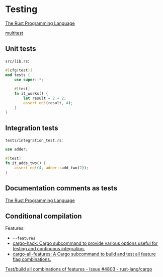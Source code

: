 # Testing
[The Rust Programming Language](https://doc.rust-lang.org/book/ch11-00-testing.html)

[multitest](https://github.com/dzamlo/multitest/)

## Unit tests
`src/lib.rs`:
```rust
#[cfg(test)]
mod tests {
    use super::*;
    
    #[test]
    fn it_works() {
        let result = 2 + 2;
        assert_eq!(result, 4);
    }
}
```

## Integration tests
`tests/integration_test.rs`:
```rust
use adder;

#[test]
fn it_adds_two() {
    assert_eq!(4, adder::add_two(2));
}
```

## Documentation comments as tests
[The Rust Programming Language](https://doc.rust-lang.org/book/ch14-02-publishing-to-crates-io.html#making-useful-documentation-comments)

## Conditional compilation
Features:
- `--features`
- [cargo-hack: Cargo subcommand to provide various options useful for testing and continuous integration.](https://github.com/taiki-e/cargo-hack)
- [cargo-all-features: A Cargo subcommand to build and test all feature flag combinations.](https://github.com/frewsxcv/cargo-all-features)

[Test/build all combinations of features - Issue #4803 - rust-lang/cargo](https://github.com/rust-lang/cargo/issues/4803)